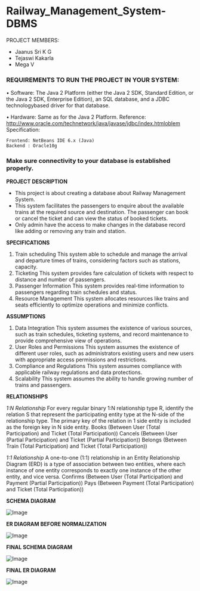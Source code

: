 # Railway_Management_System-DBMS

PROJECT MEMBERS:
* Jaanus Sri K G
* Tejaswi Kakarla
* Mega V

### REQUIREMENTS TO RUN THE PROJECT IN YOUR SYSTEM:

• Software: The Java 2 Platform (either the Java 2 SDK, Standard Edition, or the Java 2 
SDK, Enterprise Edition), an SQL database, and a JDBC technology­based driver for that 
database.

• Hardware: Same as for the Java 2 Platform. Reference:
http://www.oracle.com/technetwork/java/javase/jdbc/index.htmloblem Specification:

	Front­end: NetBeans IDE 6.x (Java) 
	Back­end : Oracle10g

### Make sure connectivity to your database is established properly.

**PROJECT DESCRIPTION**
* This project is about creating a database about Railway Management System.
* This system facilitates the passengers to enquire about the available trains at the required source and destination. The passenger can book or cancel the ticket and can view the status of booked tickets.
* Only admin have the access to make changes in the database record like adding or removing any train and station.

**SPECIFICATIONS**
1. Train scheduling
	This system able to schedule and manage the arrival and departure times of trains, considering factors such as stations, capacity.
2. Ticketing
	This system provides fare calculation of tickets with respect to distance and number of passengers.
3. Passenger Information
	This system provides real-time information to passengers regarding train schedules and status.
4. Resource Management
	This system allocates resources like trains and seats efficiently to optimize operations and minimize conflicts.

**ASSUMPTIONS**
1. Data Integration 
	This system assumes the existence of various sources, such as train schedules, ticketing systems, and 
record maintenance to provide comprehensive view of operations.
2. User Roles and Permissions 
	This system assumes the existence of different user roles, such as administrators existing users and      new users with appropriate access permissions and restrictions.
3. Compliance and Regulations
	This system assumes compliance with applicable railway regulations and data protections.
4. Scalability 
	This system assumes the ability to handle growing number of trains and passengers.

**RELATIONSHIPS**

_1:N Relationship_
	For every regular binary 1:N relationship type R, identify the relation S that represent the participating entity type at the N-side of the relationship type. The primary key of the relation in 1 side entity is included as the foreign key in N side entity.
Books (Between User (Total Participation) and Ticket (Total Participation))
Cancels (Between User (Partial Participation) and Ticket (Partial Participation))
Belongs (Between Train (Total Participation) and Ticket (Total Participation))

_1:1 Relationship_
	A one-to-one (1:1) relationship in an Entity Relationship Diagram (ERD) is a type of association between two entities, where each instance of one entity corresponds to exactly one instance of the other entity, and vice versa.
Confirms (Between User (Total Participation) and Payment (Partial Participation))
Pays (Between Payment (Total Participation) and Ticket (Total Participation))

**SCHEMA DIAGRAM**

![Image](https://user-images.githubusercontent.com/95457059/261684313-4748512f-3630-47af-b600-609fb96f73e7.png)

**ER DIAGRAM BEFORE NORMALIZATION**

![Image](https://user-images.githubusercontent.com/95457059/261685277-26d54f8a-8f37-4b8a-a0c4-52a92cb5fa61.png)

**FINAL SCHEMA DIAGRAM**

![Image](https://user-images.githubusercontent.com/95457059/261686274-07265222-0740-45a6-9248-0a674c233486.png)

**FINAL ER DIAGRAM**

![Image](https://user-images.githubusercontent.com/95457059/261686413-32152efc-2049-4212-bd4e-b5bb21e28f01.png)


